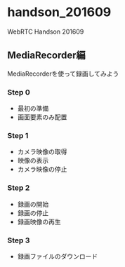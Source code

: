 # handson_201609
WebRTC Handson 201609

## MediaRecorder編

MediaRecorderを使って録画してみよう

### Step 0

- 最初の準備
- 画面要素のみ配置

### Step 1

- カメラ映像の取得
- 映像の表示
- カメラ映像の停止

### Step 2

- 録画の開始
- 録画の停止
- 録画映像の再生

### Step 3

- 録画ファイルのダウンロード


